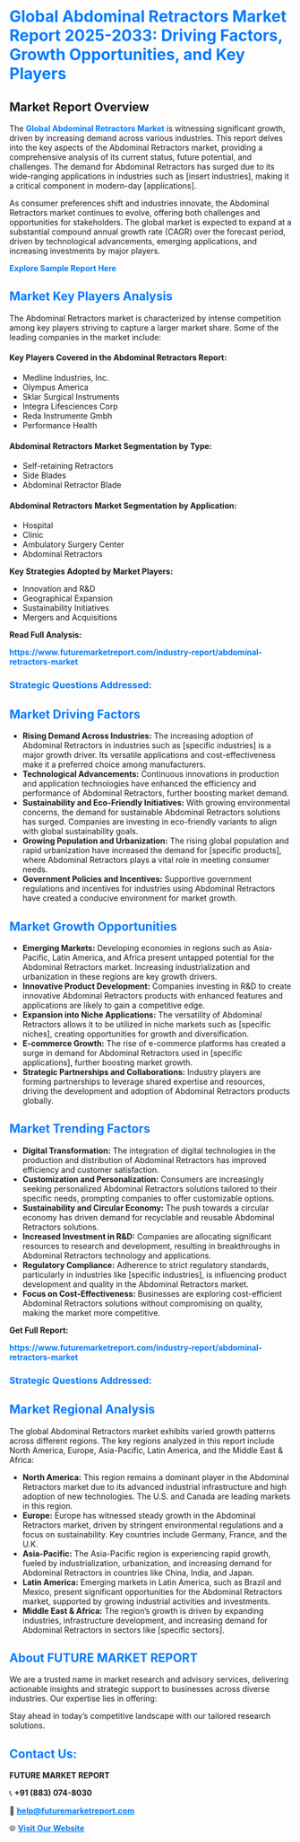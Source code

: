<h1 style="color: #007BFF;">Global Abdominal Retractors Market Report 2025-2033: Driving Factors, Growth Opportunities, and Key Players</h1>

<section id="overview">
<h2>Market Report Overview</h2>
<p>The <a href="https://www.futuremarketreport.com/industry-report/abdominal-retractors-market" style="color: #007BFF; text-decoration: none;"><strong>Global Abdominal Retractors Market</strong></a> is witnessing significant growth, driven by increasing demand across various industries. This report delves into the key aspects of the Abdominal Retractors market, providing a comprehensive analysis of its current status, future potential, and challenges. The demand for Abdominal Retractors has surged due to its wide-ranging applications in industries such as [insert industries], making it a critical component in modern-day [applications].</p>
<p>As consumer preferences shift and industries innovate, the Abdominal Retractors market continues to evolve, offering both challenges and opportunities for stakeholders. The global market is expected to expand at a substantial compound annual growth rate (CAGR) over the forecast period, driven by technological advancements, emerging applications, and increasing investments by major players.</p>
</section>

<section id="overview">
<p><a href="https://www.futuremarketreport.com/request-sample/reportId=125012" style="color: #007BFF; text-decoration: none;"><strong>Explore Sample Report Here</strong></a></p>
</section>

<section id="key-players">
<h2 style="color: #007BFF;">Market Key Players Analysis</h2>
<p>The Abdominal Retractors market is characterized by intense competition among key players striving to capture a larger market share. Some of the leading companies in the market include:</p>
<h4>Key Players Covered in the Abdominal Retractors Report:</h4>
<ul><li>Medline Industries, Inc.</li><li>Olympus America</li><li>Sklar Surgical Instruments</li><li>Integra Lifesciences Corp</li><li>Reda Instrumente Gmbh</li><li>Performance Health</li></ul>
<h4>Abdominal Retractors Market Segmentation by Type:</h4>
<ul><li>Self-retaining Retractors</li><li>Side Blades</li><li>Abdominal Retractor Blade</li></ul>

<h4>Abdominal Retractors Market Segmentation by Application:</h4>
<ul><li>Hospital</li><li>Clinic</li><li>Ambulatory Surgery Center</li><li>Abdominal Retractors</li></ul>
<p><strong>Key Strategies Adopted by Market Players:</strong></p>
<ul>
<li>Innovation and R&D</li>
<li>Geographical Expansion</li>
<li>Sustainability Initiatives</li>
<li>Mergers and Acquisitions</li>
</ul>
</section>

<section>
<p><strong>Read Full Analysis: </strong></p><a href="https://www.futuremarketreport.com/industry-report/abdominal-retractors-market" style="color: #007BFF; text-decoration: none;"><strong>https://www.futuremarketreport.com/industry-report/abdominal-retractors-market</strong></a>
<h3 style="color: #007BFF;">Strategic Questions Addressed:</h3>
</section>

<section id="driving-factors">
<h2 style="color: #007BFF;">Market Driving Factors</h2>
<ul>
<li><strong>Rising Demand Across Industries:</strong> The increasing adoption of Abdominal Retractors in industries such as [specific industries] is a major growth driver. Its versatile applications and cost-effectiveness make it a preferred choice among manufacturers.</li>
<li><strong>Technological Advancements:</strong> Continuous innovations in production and application technologies have enhanced the efficiency and performance of Abdominal Retractors, further boosting market demand.</li>
<li><strong>Sustainability and Eco-Friendly Initiatives:</strong> With growing environmental concerns, the demand for sustainable Abdominal Retractors solutions has surged. Companies are investing in eco-friendly variants to align with global sustainability goals.</li>
<li><strong>Growing Population and Urbanization:</strong> The rising global population and rapid urbanization have increased the demand for [specific products], where Abdominal Retractors plays a vital role in meeting consumer needs.</li>
<li><strong>Government Policies and Incentives:</strong> Supportive government regulations and incentives for industries using Abdominal Retractors have created a conducive environment for market growth.</li>
</ul>
</section>

<section id="growth-opportunities">
<h2 style="color: #007BFF;">Market Growth Opportunities</h2>
<ul>
<li><strong>Emerging Markets:</strong> Developing economies in regions such as Asia-Pacific, Latin America, and Africa present untapped potential for the Abdominal Retractors market. Increasing industrialization and urbanization in these regions are key growth drivers.</li>
<li><strong>Innovative Product Development:</strong> Companies investing in R&D to create innovative Abdominal Retractors products with enhanced features and applications are likely to gain a competitive edge.</li>
<li><strong>Expansion into Niche Applications:</strong> The versatility of Abdominal Retractors allows it to be utilized in niche markets such as [specific niches], creating opportunities for growth and diversification.</li>
<li><strong>E-commerce Growth:</strong> The rise of e-commerce platforms has created a surge in demand for Abdominal Retractors used in [specific applications], further boosting market growth.</li>
<li><strong>Strategic Partnerships and Collaborations:</strong> Industry players are forming partnerships to leverage shared expertise and resources, driving the development and adoption of Abdominal Retractors products globally.</li>
</ul>
</section>

<section id="trending-factors">
<h2 style="color: #007BFF;">Market Trending Factors</h2>
<ul>
<li><strong>Digital Transformation:</strong> The integration of digital technologies in the production and distribution of Abdominal Retractors has improved efficiency and customer satisfaction.</li>
<li><strong>Customization and Personalization:</strong> Consumers are increasingly seeking personalized Abdominal Retractors solutions tailored to their specific needs, prompting companies to offer customizable options.</li>
<li><strong>Sustainability and Circular Economy:</strong> The push towards a circular economy has driven demand for recyclable and reusable Abdominal Retractors solutions.</li>
<li><strong>Increased Investment in R&D:</strong> Companies are allocating significant resources to research and development, resulting in breakthroughs in Abdominal Retractors technology and applications.</li>
<li><strong>Regulatory Compliance:</strong> Adherence to strict regulatory standards, particularly in industries like [specific industries], is influencing product development and quality in the Abdominal Retractors market.</li>
<li><strong>Focus on Cost-Effectiveness:</strong> Businesses are exploring cost-efficient Abdominal Retractors solutions without compromising on quality, making the market more competitive.</li>
</ul>
</section>

<section>
<p><strong>Get Full Report: </strong></p><a href="https://www.futuremarketreport.com/industry-report/abdominal-retractors-market" style="color: #007BFF; text-decoration: none;"><strong>https://www.futuremarketreport.com/industry-report/abdominal-retractors-market</strong></a>
<h3 style="color: #007BFF;">Strategic Questions Addressed:</h3>
</section>


<section id="regional-analysis">
<h2 style="color: #007BFF;">Market Regional Analysis</h2>
<p>The global Abdominal Retractors market exhibits varied growth patterns across different regions. The key regions analyzed in this report include North America, Europe, Asia-Pacific, Latin America, and the Middle East & Africa:</p>
<ul>
<li><strong>North America:</strong> This region remains a dominant player in the Abdominal Retractors market due to its advanced industrial infrastructure and high adoption of new technologies. The U.S. and Canada are leading markets in this region.</li>
<li><strong>Europe:</strong> Europe has witnessed steady growth in the Abdominal Retractors market, driven by stringent environmental regulations and a focus on sustainability. Key countries include Germany, France, and the U.K.</li>
<li><strong>Asia-Pacific:</strong> The Asia-Pacific region is experiencing rapid growth, fueled by industrialization, urbanization, and increasing demand for Abdominal Retractors in countries like China, India, and Japan.</li>
<li><strong>Latin America:</strong> Emerging markets in Latin America, such as Brazil and Mexico, present significant opportunities for the Abdominal Retractors market, supported by growing industrial activities and investments.</li>
<li><strong>Middle East & Africa:</strong> The region’s growth is driven by expanding industries, infrastructure development, and increasing demand for Abdominal Retractors in sectors like [specific sectors].</li>
</ul>
</section>

<footer>
<h2 style="color: #007BFF;">About FUTURE MARKET REPORT</h2>
<p>We are a trusted name in market research and advisory services, delivering actionable insights and strategic support to businesses across diverse industries. Our expertise lies in offering:</p>

<p>Stay ahead in today’s competitive landscape with our tailored research solutions.</p>

<h2 style="color: #007BFF;">Contact Us:</h2>
<p><strong>FUTURE MARKET REPORT</strong></p>
<p>📞 <strong>+91 (883) 074-8030</strong></p>
<p>📧 <strong><a href="mailto:help@futuremarketreport.com" style="color: #007BFF;">help@futuremarketreport.com</a></strong></p>
<p>🌐 <strong><a href="https://www.futuremarketreport.com/" style="color: #007BFF;">Visit Our Website</a></strong></p>
</footer>